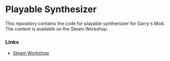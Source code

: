 Playable Synthesizer
================

This repository contains the code for playable synthersizer for Garry's Mod. The content is available on the Steam Workshop.

### Links ###

* [Steam Workshop](http://steamcommunity.com/sharedfiles/filedetails/?id=922947756)
